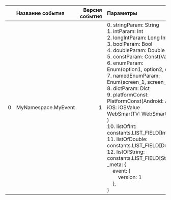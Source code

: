 |    | Название события    |   Версия события | Параметры&nbsp;&nbsp;&nbsp;&nbsp;&nbsp;&nbsp;&nbsp;&nbsp;&nbsp;&nbsp;&nbsp;&nbsp;&nbsp;&nbsp;&nbsp;&nbsp;&nbsp;&nbsp;&nbsp;&nbsp;&nbsp;                                                                                                                                                                                                                                                                                                                                                                                                                                                                                                                                                                                                            | Описание&nbsp;&nbsp;&nbsp;&nbsp;&nbsp;&nbsp;&nbsp;&nbsp;&nbsp;&nbsp;&nbsp;&nbsp;&nbsp;&nbsp;&nbsp;&nbsp;&nbsp;&nbsp;&nbsp;&nbsp;&nbsp;&nbsp;&nbsp;&nbsp;&nbsp;&nbsp;&nbsp;&nbsp;&nbsp;&nbsp;&nbsp;&nbsp;&nbsp;&nbsp;&nbsp;&nbsp;&nbsp;                                                                                                                                                                                                                                                                                                                                                                                                                                                                                                                                                                                                                                                                                                                                                                                                                                                                                                                                                                                                                                                                                                              | Комментарий&nbsp;&nbsp;&nbsp;&nbsp;&nbsp;&nbsp;&nbsp;&nbsp;&nbsp;&nbsp;&nbsp;&nbsp;&nbsp;&nbsp;&nbsp;&nbsp;&nbsp;&nbsp;&nbsp;&nbsp;&nbsp;&nbsp;&nbsp;&nbsp;&nbsp;&nbsp;&nbsp;&nbsp;&nbsp;&nbsp;&nbsp;&nbsp;&nbsp;&nbsp;   | Android                        | WebSmartTV                              | iOS                            |
|---:|:--------------------|-----------------:|:---------------------------------------------------------------------------------------------------------------------------------------------------------------------------------------------------------------------------------------------------------------------------------------------------------------------------------------------------------------------------------------------------------------------------------------------------------------------------------------------------------------------------------------------------------------------------------------------------------------------------------------------------------------------------------------------------------------------------------------------------|:----------------------------------------------------------------------------------------------------------------------------------------------------------------------------------------------------------------------------------------------------------------------------------------------------------------------------------------------------------------------------------------------------------------------------------------------------------------------------------------------------------------------------------------------------------------------------------------------------------------------------------------------------------------------------------------------------------------------------------------------------------------------------------------------------------------------------------------------------------------------------------------------------------------------------------------------------------------------------------------------------------------------------------------------------------------------------------------------------------------------------------------------------------------------------------------------------------------------------------------------------------------------------------------------------------------------------------------------------|:--------------------------------------------------------------------------------------------------------------------------------------------------------------------------------------------------------------------------|:-------------------------------|:----------------------------------------|:-------------------------------|
|  0 | MyNamespace.MyEvent |                1 | 0. stringParam: String<br>1. intParam: Int<br>2. longIntParam: Long&nbsp;Int<br>3. boolParam: Bool<br>4. doubleParam: Double<br>5. constParam: Const(ValueToLog)<br>6. enumParam: Enum(option1,&nbsp;option2,&nbsp;option3)<br>7. namedEnumParam: Enum(screen_1,&nbsp;screen_2,&nbsp;screen_3)<br>8. dictParam: Dict<br>9. platformConst: PlatformConst(Android:&nbsp;AndroidValue<br>iOS:&nbsp;iOSValue<br>WebSmartTV:&nbsp;WebSmartTVValue<br>)<br>10. listOfInt: constants.LIST_FIELD[Int]<br>11. listOfDouble: constants.LIST_FIELD[Double]<br>12. listOfString: constants.LIST_FIELD[String]<br>_meta: {<br>&nbsp;&nbsp;&nbsp;&nbsp;event: {<br>&nbsp;&nbsp;&nbsp;&nbsp;&nbsp;&nbsp;&nbsp;&nbsp;version: 1<br>&nbsp;&nbsp;&nbsp;&nbsp;},<br>} | События&nbsp;со&nbsp;всеми&nbsp;возможными&nbsp;типами&nbsp;параметров<br><br>0. stringParam - Параметр&nbsp;типа&nbsp;String<br>1. intParam - Параметр&nbsp;типа&nbsp;Int<br>2. longIntParam - Параметр&nbsp;типа&nbsp;Long&nbsp;Int<br>3. boolParam - Параметр&nbsp;типа&nbsp;Bool<br>4. doubleParam - Параметр&nbsp;типа&nbsp;Double<br>5. constParam - Параметр&nbsp;типа&nbsp;Const.&nbsp;Не&nbsp;участвует&nbsp;в&nbsp;сигнатуре&nbsp;функции,&nbsp;но&nbsp;логируется&nbsp;в&nbsp;при&nbsp;отправке&nbsp;в&nbsp;трекер<br>6. enumParam - Параметр&nbsp;типа&nbsp;Enum.&nbsp;При&nbsp;логировании&nbsp;можно<br>выбрать&nbsp;только&nbsp;один&nbsp;вариант.&nbsp;В&nbsp;коде&nbsp;имеет<br>тип&nbsp;MyNamespaceMyEventEnumparam<br>7. namedEnumParam - Параметр&nbsp;типа&nbsp;Enum.&nbsp;В&nbsp;коде&nbsp;имеет&nbsp;тип&nbsp;Pages.<br>Если&nbsp;какой-то&nbsp;enum&nbsp;используется&nbsp;больше&nbsp;одного&nbsp;раза,<br>то&nbsp;лучше&nbsp;давать&nbsp;ему&nbsp;явное&nbsp;имя,&nbsp;разботчики&nbsp;смогут<br>обращаться&nbsp;к&nbsp;нему&nbsp;однообразно<br>8. dictParam - параметр&nbsp;типа&nbsp;Dict.<br>9. platformConst - Платформозависимая&nbsp;константа<br>10. listOfInt - Список&nbsp;целочисленных&nbsp;параметров<br>11. listOfDouble - Список&nbsp;флотовых&nbsp;параметров<br>12. listOfString - Cписок&nbsp;строк<br> |                                                                                                                                                                                                                           | 3.14 https://st.yandex-team.ru | В разработке‍ https://st.yandex-team.ru | 4.13 https://st.yandex-team.ru |
